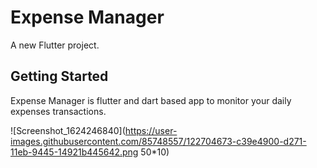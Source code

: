 # Expense Manager

A new Flutter project.

## Getting Started

Expense Manager is flutter and dart based app to monitor your daily expenses transactions.

![Screenshot_1624246840](https://user-images.githubusercontent.com/85748557/122704673-c39e4900-d271-11eb-9445-14921b445642.png 50*10)
